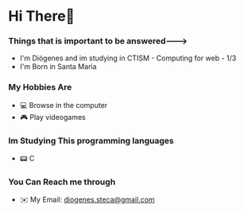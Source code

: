 # Hi There👋

### Things that is important to be answered--->

- I'm Diógenes and im studying in CTISM - Computing for web - 1/3
- I'm Born in Santa Maria

### My Hobbies Are
- 💻 Browse in the computer
- 🎮 Play videogames

### Im Studying This programming languages
- 📟 C



### You Can Reach me through
- ✉️ My Email: diogenes.steca@gmail.com










